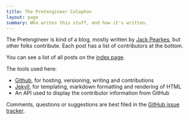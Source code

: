 ```yaml
---
title: The Pretengineer Colophon
layout: page
summary: Who writes this stuff, and how it's written.
---
```


The Pretengineer is kind of a blog, mostly written by [Jack Pearkes](http://jack.ly), but other
folks contribute. Each post has a list of contributors at the bottom.

You can see a list of all posts on the [index page](/).

The tools used here:

- [Github](https://github.com), for hosting, versioning, writing and contributions
- [Jekyll](https://github.com/mojombo/jekyll), for templating, markdown formatting and rendering of HTML
- An API used to display the contributor information from GitHub

Comments, questions or suggestions are best filed in the [GitHub issue tracker](https://github.com/pearkes/pretengineer/issues).
